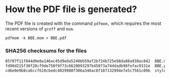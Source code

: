 # How the PDF file is generated?
The PDF file is created with the command `pdfmom,` which requires the most recent versions of `groff` and `mom`.

```shell
pdfmom -k BBE.mom > BBE.pdf
```

### SHA256 checksums for the files
```txt
05f07f11f844d9e0a146ac45d9eda5240bb59af2b724b725e98da88a930ac842  BBE.mom
fd90d215f30f20cf9de750f9f73c6620093297b45073a74ddadb98fefac9331e  BBE.pdf
cd6e0e9b8ca6ccf610cbedc4029980f306a340ac8f187132994e7e5c7561c09b  stylesheet.mom
```
